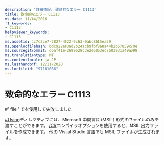 ```yaml
---
description: '詳細情報: 致命的なエラー C1113'
title: 致命的なエラー C1113
ms.date: 11/04/2016
f1_keywords:
- C1113
helpviewer_keywords:
- C1113
ms.assetid: 1c7c3ce7-2827-4822-9c63-0abc8615ea39
ms.openlocfilehash: bdc922e83ad2b24acb9fbf8a8a44b2b57859c70e
ms.sourcegitcommit: d6af41e42699628c3e2e6063ec7b03931a49a098
ms.translationtype: MT
ms.contentlocale: ja-JP
ms.lasthandoff: 12/11/2020
ms.locfileid: "97181086"
---
```

# <a name="fatal-error-c1113"></a>致命的なエラー C1113

\#' file ' でを使用して失敗しました

[#Using](../../preprocessor/hash-using-directive-cpp.md)ディレクティブには、Microsoft 中間言語 (MSIL) 形式のファイルのみを渡すことができます。 [/Clr](../../build/reference/clr-common-language-runtime-compilation.md)コンパイラオプションを使用すると、MSIL 出力ファイルを作成できます。 他の Visual Studio 言語でも MSIL ファイルが生成されます。

